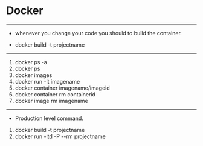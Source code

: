 # Docker
---
* whenever you change your code you should to build the container.
 - docker build -t projectname
---
1. docker ps -a
2. docker ps
3. docker images
4. docker run -it imagename
5. docker container imagename/imageid
6. docker container rm containerid
7. docker image rm imagename

---
* Production level command.
1. docker build -t projectname
2. docker run -itd -P --rm projectname
 